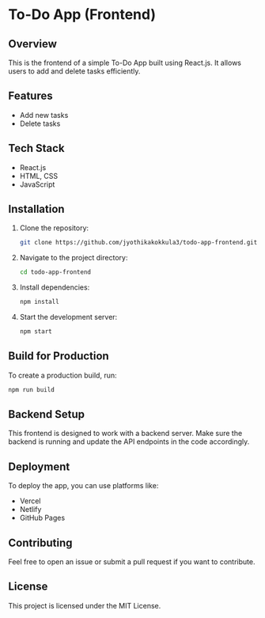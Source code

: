 # To-Do App (Frontend)

## Overview
This is the frontend of a simple To-Do App built using React.js. It allows users to add and delete tasks efficiently.

## Features
- Add new tasks
- Delete tasks

## Tech Stack
- React.js
- HTML, CSS
- JavaScript

## Installation

1. Clone the repository:
   ```sh
   git clone https://github.com/jyothikakokkula3/todo-app-frontend.git
   ```
2. Navigate to the project directory:
   ```sh
   cd todo-app-frontend
   ```
3. Install dependencies:
   ```sh
   npm install
   ```
4. Start the development server:
   ```sh
   npm start
   ```

## Build for Production
To create a production build, run:
```sh
npm run build
```

## Backend Setup
This frontend is designed to work with a backend server. Make sure the backend is running and update the API endpoints in the code accordingly.

## Deployment
To deploy the app, you can use platforms like:
- Vercel
- Netlify
- GitHub Pages

## Contributing
Feel free to open an issue or submit a pull request if you want to contribute.

## License
This project is licensed under the MIT License.

